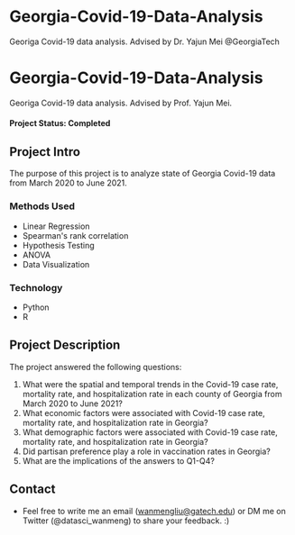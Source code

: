 # Georgia-Covid-19-Data-Analysis
Georiga Covid-19 data analysis. Advised by Dr. Yajun Mei @GeorgiaTech

# Georgia-Covid-19-Data-Analysis
Georiga Covid-19 data analysis. Advised by Prof. Yajun Mei. 

#### Project Status: Completed

## Project Intro
The purpose of this project is to analyze state of Georgia Covid-19 data from March 2020 to June 2021. 

### Methods Used
* Linear Regression
* Spearman's rank correlation
* Hypothesis Testing
* ANOVA
* Data Visualization

### Technology
* Python
* R

## Project Description
The project answered the following questions:

1. What were the spatial and temporal trends in the Covid-19 case rate, mortality rate, and hospitalization rate in each county of Georgia from March 2020 to June 2021? 
2. What economic factors were associated with Covid-19 case rate, mortality rate, and hospitalization rate in Georgia?
3. What demographic factors were associated with Covid-19 case rate, mortality rate, and hospitalization rate in Georgia?
4. Did partisan preference play a role in vaccination rates in Georgia? 
5. What are the implications of the answers to Q1-Q4?


## Contact
* Feel free to write me an email (wanmengliu@gatech.edu) or DM me on Twitter (@datasci_wanmeng) to share your feedback. :)
